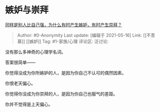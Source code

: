 # 嫉妒与崇拜
[同样是别人比自己强，为什么有时产生嫉妒，有时产生崇拜？](https://www.zhihu.com/question/20386438/answer/1205529015)

> Author: #0-Anonymity
> Last update: [编辑于 2021-05-16]
> Link: [[不羡慕]] [[嫉妒]]
> Tag: #1-家族/心理
> 评论区:
> 泛讨论:

没有那么多神奇的心理学名词。

答案很简单——

你觉得没成为你所嫉妒的人，是因为你自己不认可的偶然因素。

你恨老天偏心。

你觉得你没成为你崇拜的人，是因为你自己也服气的差距。

你并不觉得是上天偏心。
